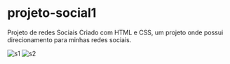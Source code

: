 # projeto-social1
Projeto de redes Sociais
Criado com HTML e CSS, um projeto onde possui direcionamento para minhas redes sociais.


![s1](https://github.com/isabela-rodriguesch/projeto-social1/assets/130769029/96f1295f-a919-4e6e-bfa7-70b14bf657b1)
![s2](https://github.com/isabela-rodriguesch/projeto-social1/assets/130769029/94c8d25d-1b64-47ba-9bad-fb1de63adad8)
